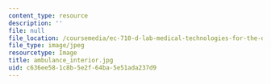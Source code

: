 ```yaml
---
content_type: resource
description: ''
file: null
file_location: /coursemedia/ec-710-d-lab-medical-technologies-for-the-developing-world-spring-2010/c636ee581c8b5e2f64ba5e51ada237d9_ambulance_interior.jpg
file_type: image/jpeg
resourcetype: Image
title: ambulance_interior.jpg
uid: c636ee58-1c8b-5e2f-64ba-5e51ada237d9
---
```

